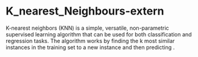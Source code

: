 # K_nearest_Neighbours-extern
K-nearest neighbors (KNN) is a simple, versatile, non-parametric supervised learning algorithm that can be used for both classification and regression tasks. The algorithm works by finding the k most similar instances in the training set to a new instance and then predicting .
